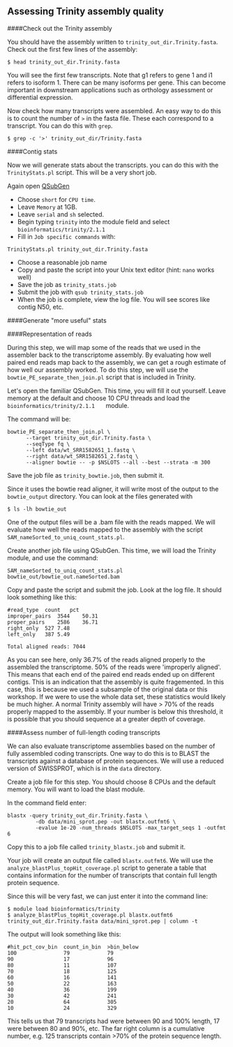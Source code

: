 ## Assessing Trinity assembly quality

####Check out the Trinity assembly

You should have the assembly written to ```trinity_out_dir.Trinity.fasta```. Check out the first few lines of the assembly:
```
$ head trinity_out_dir.Trinity.fasta
```

You will see the first few transcripts. Note that g1 refers to gene 1 and i1 refers to isoform 1. There can be many isoforms per gene. This can become important in downstream applications such as orthology assessment or differential expression.

Now check how many transcripts were assembled. An easy way to do this is to count the number of ```>``` in the fasta file. These each correspond to a transcript. You can do this with ```grep```.
```
$ grep -c '>' trinity_out_dir/Trinity.fasta
``` 
####Contig stats

Now we will generate stats about the transcripts. you can do this with the ```TrinityStats.pl``` script. This will be a very short job.

Again open [QSubGen](https://hydra-3.si.edu/tools/QSubGen)

- Choose ```short``` for ```CPU time```.
- Leave ```Memory``` at 1GB.
- Leave ```serial``` and ```sh``` selected.
- Begin typing ```trinity``` into the module field and select ```bioinformatics/trinity/2.1.1```
- Fill in ```Job specific commands``` with:
```
TrinityStats.pl trinity_out_dir.Trinity.fasta
```
- Choose a reasonable job name
- Copy and paste the script into your Unix text editor (hint: ```nano``` works well)
- Save the job as ```trinity_stats.job```
- Submit the job with ```qsub trinity_stats.job```
- When the job is complete, view the log file. You will see scores like contig N50, etc.

####Generate "more useful" stats

####Representation of reads

During this step, we will map some of the reads that we used in the assembler back to the transcriptome assembly. By evaluating how well paired end reads map back to the assembly, we can get a rough estimate of how well our assembly worked. To do this step, we will use the ```bowtie_PE_separate_then_join.pl``` script that is included in Trinity.

Let's open the familiar QSubGen. This time, you will fill it out yourself. Leave memory at the default and choose 10 CPU threads and load the ```bioinformatics/trinity/2.1.1	``` module.

The command will be:
```
bowtie_PE_separate_then_join.pl \
      --target trinity_out_dir.Trinity.fasta \
      --seqType fq \
      --left data/wt_SRR1582651_1.fastq \
      --right data/wt_SRR1582651_2.fastq \
      --aligner bowtie -- -p $NSLOTS --all --best --strata -m 300
```
Save the job file as ```trinity_bowtie.job```, then submit it.

Since it uses the bowtie read aligner, it will write most of the output to the ```bowtie_output``` directory. You can look at the files generated with

```
$ ls -lh bowtie_out
```
One of the output files will be a .bam file with the reads mapped. We will evaluate how well the reads mapped to the assembly with the script ```SAM_nameSorted_to_uniq_count_stats.pl```.

Create another job file using QSubGen. This time, we will load the Trinity module, and use the command:

```
SAM_nameSorted_to_uniq_count_stats.pl bowtie_out/bowtie_out.nameSorted.bam
```

Copy and paste the script and submit the job. Look at the log file. It should look something like this:

```
#read_type	count	pct
improper_pairs	3544	50.31
proper_pairs	2586	36.71
right_only	527	7.48
left_only	387	5.49

Total aligned reads: 7044

```

As you can see here, only 36.7% of the reads aligned properly to the assembled the transcriptome. 50% of the reads were 'improperly aligned'. This means that each end of the paired end reads ended up on different contigs. This is an indication that the assembly is quite fragemented. In this case, this is because we used a subsample of the original data or this workshop. If we were to use the whole data set, these statistics would likely be much higher. A normal Trinity assembly will have > 70% of the reads properly mapped to the assembly. If your number is below this threshold, it is possible that you should sequence at a greater depth of coverage.

####Assess number of full-length coding transcripts

We can also evaluate transcriptome assemblies based on the number of fully assembled coding transcripts. One way to do this is to BLAST the transcripts against a database of protein sequences. We will use a reduced version of SWISSPROT, which is in the ```data``` directory.

Create a job file for this step. You should choose 8 CPUs and the default memory. You will want to load the blast module.

In the command field enter:

```
blastx -query trinity_out_dir.Trinity.fasta \
         -db data/mini_sprot.pep -out blastx.outfmt6 \
         -evalue 1e-20 -num_threads $NSLOTS -max_target_seqs 1 -outfmt 6
```

Copy this to a job file called ```trinity_blastx.job``` and submit it.

Your job will create an output file called ```blastx.outfmt6```. We will use the ```analyze_blastPlus_topHit_coverage.pl``` script to generate a table that contains information for the number of transcripts that contain full length protein sequence.

Since this will be very fast, we can just enter it into the command line:

```
$ module load bioinformatics/trinity
$ analyze_blastPlus_topHit_coverage.pl blastx.outfmt6 trinity_out_dir.Trinity.fasta data/mini_sprot.pep | column -t
```

The output will look something like this:

```
#hit_pct_cov_bin  count_in_bin  >bin_below
100               79            79
90                17            96
80                11            107
70                18            125
60                16            141
50                22            163
40                36            199
30                42            241
20                64            305
10                24            329
```

This tells us that 79 transcripts had were between 90 and 100% length, 17 were between 80 and 90%, etc. The far right column is a cumulative number, e.g. 125 transcripts contain >70% of the protein sequence length.